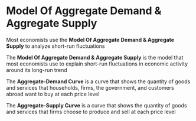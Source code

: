 # Model Of Aggregate Demand & Aggregate Supply

Most economists use the **Model Of Aggregate Demand & Aggregate Supply** to analyze short-run fluctuations

The **Model Of Aggregate Demand & Aggregate Supply** is the model that most economists use to explain short-run fluctuations in economic activity around its long-run trend

The **Aggregate-Demand Curve** is a curve that shows the quantity of goods and services that households, firms, the government, and customers abroad want to buy at each price level

The **Aggregate-Supply Curve** is a curve that shows the quantity of goods and services that firms choose to produce and sell at each price level
